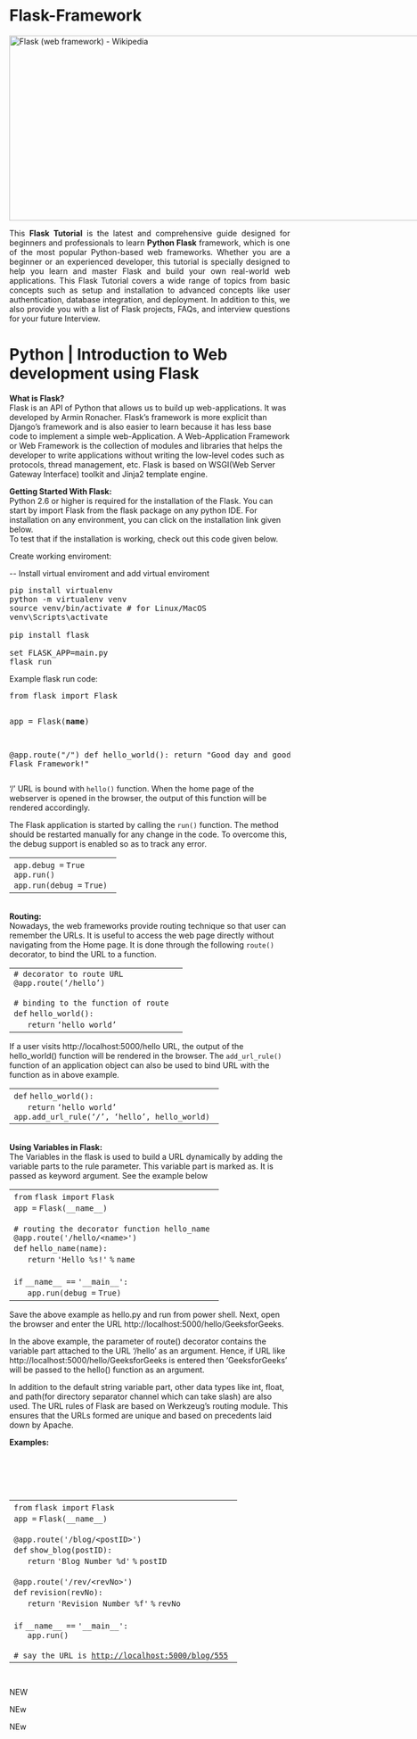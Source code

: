 <h1>Flask-Framework</h1> <img src="https://upload.wikimedia.org/wikipedia/commons/thumb/3/3c/Flask_logo.svg/1200px-Flask_logo.svg.png" jsaction="VQAsE" class="sFlh5c pT0Scc iPVvYb" style="max-width: 1200px; height: 332px; margin: 0px; width: 847px;" alt="Flask (web framework) - Wikipedia" jsname="kn3ccd" aria-hidden="false">


<p style="text-align:justify;">This <strong>Flask Tutorial</strong> is the latest and comprehensive guide designed for beginners and professionals to learn <strong>Python Flask</strong> framework, which is one of the most popular Python-based web frameworks. Whether you are a beginner or an experienced developer, this tutorial is specially designed to help you learn and master Flask and build your own real-world web applications. This Flask Tutorial covers a wide range of topics from basic concepts such as setup and installation to advanced concepts like user authentication, database integration, and deployment. In addition to this, we also provide you with a list of Flask projects, FAQs, and interview questions for your future Interview.</p>

# Python | Introduction to Web development using Flask

<p><b>What is Flask?</b><br>
Flask is an API of Python that allows us to build up web-applications. It was developed by Armin Ronacher. Flask’s framework is more explicit than Django’s framework and is also easier to learn because it has less base code to implement a simple web-Application. A Web-Application Framework or Web Framework is the collection of modules and libraries that helps the developer to write applications without writing the low-level codes such as protocols, thread management, etc. Flask is based on WSGI(Web Server Gateway Interface) toolkit and Jinja2 template engine.</p>

<p><b>Getting Started With Flask:</b><br>
Python 2.6 or higher is required for the installation of the Flask. You can start by import Flask from the flask package on any python IDE. For installation on any environment, you can click on the installation link given below.<br>
To test that if the installation is working, check out this code given below.</p>

<p>Create working enviroment:

--  Install virtual enviroment and add virtual enviroment
<pre>
pip install virtualenv
python -m virtualenv venv
source venv/bin/activate # for Linux/MacOS
venv\Scripts\activate 

pip install flask

set FLASK_APP=main.py
flask run
</pre>

</p>

<p>
Example flask run code:
</p>
<pre>
from flask import Flask

app = Flask(__name__)

@app.route("/")
def hello_world():
    return "Good day and good coding, Flask Framework!"
</pre>


<p>‘/’ URL is bound with <code>hello()</code> function. When the home page of the webserver is opened in the browser, the output of this function will be rendered accordingly.</p>
<p>The Flask application is started by calling the <code>run()</code> function. The method should be restarted manually for any change in the code. To overcome this, the debug support is enabled so as to track any error.</p>

<table border="0" cellpadding="0" cellspacing="0">
<tbody>
<tr>
<td class="code">
<div class="container">
<div class="line number1 index0 alt2"><code class="plain">app.debug </code><code class="keyword">=</code> <code class="color1">True</code></div>
<div class="line number2 index1 alt1"><code class="plain">app.run() </code></div>
<div class="line number3 index2 alt2"><code class="plain">app.run(debug </code><code class="keyword">=</code> <code class="color1">True</code><code class="plain">) </code></div>
</div>
</td>
</tr>
</tbody>
</table>


<p>&nbsp;<br>
<b>Routing:</b><br>
Nowadays, the web frameworks provide routing technique so that user can remember the URLs. It is useful to access the web page directly without navigating from the Home page. It is done through the following <code>route()</code> decorator, to bind the URL to a function.</p>


<table border="0" cellpadding="0" cellspacing="0">
<tbody>
<tr>
<td class="code">
<div class="container">
<div class="line number1 index0 alt2"><code class="comments"># decorator to route URL </code></div>
<div class="line number2 index1 alt1"><code class="decorator">@app</code><code class="plain">.route(‘</code><code class="keyword">/</code><code class="plain">hello’)&nbsp;&nbsp; </code></div>
<div class="line number3 index2 alt2"><code class="undefined spaces">&nbsp;</code>&nbsp;</div>
<div class="line number4 index3 alt1"><code class="comments"># binding to the function of route&nbsp; </code></div>
<div class="line number5 index4 alt2"><code class="keyword">def</code> <code class="plain">hello_world():&nbsp;&nbsp;&nbsp;&nbsp;&nbsp; </code></div>
<div class="line number6 index5 alt1"><code class="undefined spaces">&nbsp;&nbsp;&nbsp;</code><code class="keyword">return</code> <code class="plain">‘hello world’ </code></div>
</div>
</td>
</tr>
</tbody>
</table>

<p>If a user visits http://localhost:5000/hello URL, the output of the hello_world() function will be rendered in the browser. The <code>add_url_rule()</code> function of an application object can also be used to bind URL with the function as in above example.</p>

<table border="0" cellpadding="0" cellspacing="0">
<tbody>
<tr>
<td class="code">
<div class="container">
<div class="line number1 index0 alt2"><code class="keyword">def</code> <code class="plain">hello_world(): </code></div>
<div class="line number2 index1 alt1"><code class="undefined spaces">&nbsp;&nbsp;&nbsp;</code><code class="keyword">return</code> <code class="plain">‘hello world’ </code></div>
<div class="line number3 index2 alt2"><code class="plain">app.add_url_rule(‘</code><code class="keyword">/</code><code class="plain">’, ‘hello’, hello_world) </code></div>
</div>
</td>
</tr>
</tbody>
</table>


<p>&nbsp;<br>
<b>Using Variables in Flask:</b><br>
The Variables in the flask is used to build a URL dynamically by adding the variable parts to the rule parameter. This variable part is marked as. It is passed as keyword argument. See the example below</p>


<table border="0" cellpadding="0" cellspacing="0">
<tbody>
<tr>
<td class="code">
<div class="container">
<div class="line number1 index0 alt2"><code class="keyword">from</code> <code class="plain">flask </code><code class="keyword">import</code> <code class="plain">Flask </code></div>
<div class="line number2 index1 alt1"><code class="plain">app </code><code class="keyword">=</code> <code class="plain">Flask(__name__) </code></div>
<div class="line number3 index2 alt2"><code class="undefined spaces">&nbsp;</code>&nbsp;</div>
<div class="line number4 index3 alt1"><code class="comments"># routing the decorator function hello_name </code></div>
<div class="line number5 index4 alt2"><code class="decorator">@app</code><code class="plain">.route(</code><code class="string">'/hello/&lt;name&gt;'</code><code class="plain">)&nbsp;&nbsp; </code></div>
<div class="line number6 index5 alt1"><code class="keyword">def</code> <code class="plain">hello_name(name): </code></div>
<div class="line number7 index6 alt2"><code class="undefined spaces">&nbsp;&nbsp;&nbsp;</code><code class="keyword">return</code> <code class="string">'Hello %s!'</code> <code class="keyword">%</code> <code class="plain">name </code></div>
<div class="line number8 index7 alt1"><code class="undefined spaces">&nbsp;</code>&nbsp;</div>
<div class="line number9 index8 alt2"><code class="keyword">if</code> <code class="plain">__name__ </code><code class="keyword">=</code><code class="keyword">=</code> <code class="string">'__main__'</code><code class="plain">: </code></div>
<div class="line number10 index9 alt1"><code class="undefined spaces">&nbsp;&nbsp;&nbsp;</code><code class="plain">app.run(debug </code><code class="keyword">=</code> <code class="color1">True</code><code class="plain">) </code></div>
</div>
</td>
</tr>
</tbody>
</table>


<p>Save the above example as hello.py and run from power shell. Next, open the browser and enter the URL http://localhost:5000/hello/GeeksforGeeks.</p>


<p>In the above example, the parameter of route() decorator contains the variable part attached to the URL ‘/hello’ as an argument. Hence, if URL like http://localhost:5000/hello/GeeksforGeeks is entered then ‘GeeksforGeeks’ will be passed to the hello() function as an argument.</p>

<p>In addition to the default string variable part, other data types like int, float, and path(for directory separator channel which can take slash) are also used. The URL rules of Flask are based on Werkzeug’s routing module. This ensures that the URLs formed are unique and based on precedents laid down by Apache. </p>

<p><strong>Examples:</strong></p>

<div class="noIdeBtnDiv">
<div class="code-block">
<div class="code-gutter">
<div class="editor-buttons-container">
<div class="editor-buttons">
<div class="editor-buttons-div" title="Run and Edit">
                                    <i id="copy-code-button" title="Copy Code" class="gfg-icon gfg-icon_copy code-sidebar-button padding-2px copy-code-button"></i><p></p>
<div id="run-and-edit-loader" class="ring-load"></div>
<p>                                    <i id="run-and-edit-button" title="Edit Code" lang="python3" class="gfg-icon gfg-icon_edit_1 padding-2px code-sidebar-button"></i><br>
                                    <i id="close-code-editor-button" title="Close Editor" class="gfg-icon gfg-icon_close-editor padding-2px code-sidebar-button close-code-editor-button"></i></p>
<div id="run-code-loader" class="ring-load"></div>
<p>                                    <i id="run-code-button" lang="python3" title="Run Code and See Output" class="gfg-icon gfg-icon_play padding-2px code-sidebar-button"></i></p>
<div id="generate-url-loader" class="ring-load"></div>
<p>                                    <i id="generate-url-and-run-button" title="Run Code and Generate IDE URL" lang="python3" class="gfg-icon gfg-icon_link padding-2px code-sidebar-button generate-url-and-run-button"></i><br>
                                    <i title="Light Mode" class="gfg-icon padding-2px code-sidebar-button light-editor-button gfg-icon_light-toggle"></i><br>
                                    <i id="edit-on-ide-button" title="Edit on IDE" lang="python3" class="gfg-icon gfg-icon_code padding-2px code-sidebar-button edit-on-ide-button"></i>
                                </p></div>
<p></p></div>
<p></p></div>
<p></p></div>
<div class="code-container">
<div id="highlighter_389901" class="syntaxhighlighter nogutter night">
<table border="0" cellpadding="0" cellspacing="0">
<tbody>
<tr>
<td class="code">
<div class="container">
<div class="line number1 index0 alt2"><code class="keyword">from</code> <code class="plain">flask </code><code class="keyword">import</code> <code class="plain">Flask </code></div>
<div class="line number2 index1 alt1"><code class="plain">app </code><code class="keyword">=</code> <code class="plain">Flask(__name__) </code></div>
<div class="line number3 index2 alt2"><code class="undefined spaces">&nbsp;</code>&nbsp;</div>
<div class="line number4 index3 alt1"><code class="decorator">@app</code><code class="plain">.route(</code><code class="string">'/blog/&lt;postID&gt;'</code><code class="plain">) </code></div>
<div class="line number5 index4 alt2"><code class="keyword">def</code> <code class="plain">show_blog(postID): </code></div>
<div class="line number6 index5 alt1"><code class="undefined spaces">&nbsp;&nbsp;&nbsp;</code><code class="keyword">return</code> <code class="string">'Blog Number %d'</code> <code class="keyword">%</code> <code class="plain">postID </code></div>
<div class="line number7 index6 alt2"><code class="undefined spaces">&nbsp;</code>&nbsp;</div>
<div class="line number8 index7 alt1"><code class="decorator">@app</code><code class="plain">.route(</code><code class="string">'/rev/&lt;revNo&gt;'</code><code class="plain">) </code></div>
<div class="line number9 index8 alt2"><code class="keyword">def</code> <code class="plain">revision(revNo): </code></div>
<div class="line number10 index9 alt1"><code class="undefined spaces">&nbsp;&nbsp;&nbsp;</code><code class="keyword">return</code> <code class="string">'Revision Number %f'</code> <code class="keyword">%</code> <code class="plain">revNo </code></div>
<div class="line number11 index10 alt2"><code class="undefined spaces">&nbsp;</code>&nbsp;</div>
<div class="line number12 index11 alt1"><code class="keyword">if</code> <code class="plain">__name__ </code><code class="keyword">=</code><code class="keyword">=</code> <code class="string">'__main__'</code><code class="plain">: </code></div>
<div class="line number13 index12 alt2"><code class="undefined spaces">&nbsp;&nbsp;&nbsp;</code><code class="plain">app.run() </code></div>
<div class="line number14 index13 alt1"><code class="undefined spaces">&nbsp;</code>&nbsp;</div>
<div class="line number15 index14 alt2"><code class="comments"># say the URL is <a href="http://localhost:5000/blog/555">http://localhost:5000/blog/555</a> </code></div>
</div>
</td>
</tr>
</tbody>
</table>
</div></div>
<div class="code-editor-container"></div>
<p></p></div>
<div class="code-output-container">
<div class="output-block">
                        <i id="output-icon" title="Output" class="gfg-icon gfg-icon_arrow-right-editor padding-2px code-sidebar-button output-icon"></i><p></p>
<pre class="output-pre"></pre>
<p></p></div>
<div class="ide-link-div">
                        <i id="copy-url-button" title="Copy Generated Ide URL" class="gfg-icon gfg-icon_copy padding-2px code-sidebar-button copy-url-button"></i><p></p>
<pre id="ide-url"></pre>
<p></p></div>
<p></p></div>
<p></p></div>




NEW

NEw

NEw